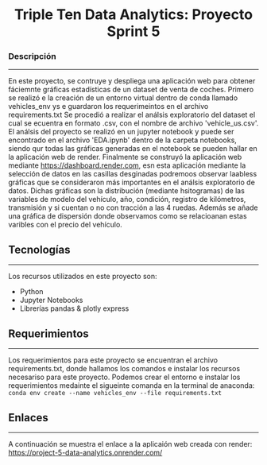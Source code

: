 <h1 align="center"> Triple Ten Data Analytics: Proyecto Sprint 5 </h1>

### Descripción
***
En este proyecto, se contruye y despliega una aplicación web para obtener fáciemnte gráficas estadísticas de un dataset de venta de coches.
Primero se realizó e la creación de un entorno virtual dentro de conda llamado vehicles_env ys e guardaron los requerimeintos en el archivo requirements.txt 
Se procedió a realizar el análsis exploratorio del dataset el cual se ecuentra en formato .csv, con el nombre de archivo 'vehicle_us.csv'. 
El análsis del proyecto se realizó en un jupyter notebook y puede ser encontrado en el archivo 'EDA.ipynb' dentro de la carpeta notebooks, siendo qur todas las gráficas generadas en el notebook se pueden hallar en la aplicación web de render. 
Finalmente se construyó la aplicación web mediante https://dashboard.render.com, esn esta aplicación mediante la selección de datos en las casillas desginadas podremoos observar laabless gráficas que se consideraron más importantes en el análsis exploratorio de datos. 
Dichas gráficas son la distribución (mediante hsitogramas) de las variables de modelo del vehículo, año, condición, registro de kilómetros, transmisión y si cuentan o no con tracción a las 4 ruedas. 
Además se añade una gráfica de dispersión donde observamos como se relacioanan estas varibles con el precio del vehículo. 

## Tecnologías
***
Los recursos utilizados en este proyecto son:
* Python 
* Jupyter Notebooks
* Librerías pandas & plotly express 
## Requerimientos
***
Los requerimientos para este proyecto se encuentran el archivo requirements.txt, donde hallamos los comandos e instalar los recursos necesariso para este proyecto. 
Podemos crear el entorno e instalar los requerimientos medainte el sigueinte comanda en la terminal de anaconda: 
```conda env create --name vehicles_env --file requirements.txt```

## Enlaces
***
A continuación se muestra el enlace a la aplicaión web creada con render: 
https://project-5-data-analytics.onrender.com/

